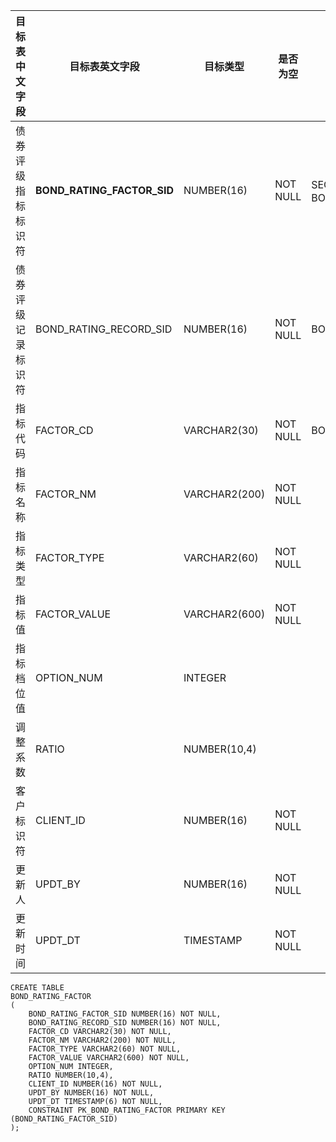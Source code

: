 <!--sec data-title="债券评级指标表" data-id="section0" data-show=true ces-->

| 目标表中文字段   | 目标表英文字段                    | 目标类型          | 是否为空     | 备注                                       |
| --------- | -------------------------- | ------------- | -------- | ---------------------------------------- |
| 债券评级指标标识符 | **BOND_RATING_FACTOR_SID** | NUMBER(16)    | NOT NULL | SEQ_BOND_RATING_FACTOR，业务主键：BOND_RATING_RECORD_SID,   FACTOR_CD, CLIENT_ID |
| 债券评级记录标识符 | BOND_RATING_RECORD_SID     | NUMBER(16)    | NOT NULL | BOND_RATING_RECORD.BOND_RATING_RECORD_SID |
| 指标代码      | FACTOR_CD                  | VARCHAR2(30)  | NOT NULL | BOND_FACTOR.FACTOR_CD                    |
| 指标名称      | FACTOR_NM                  | VARCHAR2(200) | NOT NULL |                                          |
| 指标类型      | FACTOR_TYPE                | VARCHAR2(60)  | NOT NULL |                                          |
| 指标值       | FACTOR_VALUE               | VARCHAR2(600) | NOT NULL |                                          |
| 指标档位值     | OPTION_NUM                 | INTEGER       |          |                                          |
| 调整系数      | RATIO                      | NUMBER(10,4)  |          |                                          |
| 客户标识符     | CLIENT_ID                  | NUMBER(16)    | NOT NULL |                                          |
| 更新人       | UPDT_BY                    | NUMBER(16)    | NOT NULL |                                          |
| 更新时间      | UPDT_DT                    | TIMESTAMP     | NOT NULL |                                          |

<!--endsec-->

<!--sec data-title="DDL" data-id="section1" data-show=true ces-->

    CREATE TABLE
    BOND_RATING_FACTOR
    (
        BOND_RATING_FACTOR_SID NUMBER(16) NOT NULL,
        BOND_RATING_RECORD_SID NUMBER(16) NOT NULL,
        FACTOR_CD VARCHAR2(30) NOT NULL,
        FACTOR_NM VARCHAR2(200) NOT NULL,
        FACTOR_TYPE VARCHAR2(60) NOT NULL,
        FACTOR_VALUE VARCHAR2(600) NOT NULL,
        OPTION_NUM INTEGER,
        RATIO NUMBER(10,4),
        CLIENT_ID NUMBER(16) NOT NULL,
        UPDT_BY NUMBER(16) NOT NULL,
        UPDT_DT TIMESTAMP(6) NOT NULL,
        CONSTRAINT PK_BOND_RATING_FACTOR PRIMARY KEY (BOND_RATING_FACTOR_SID)
    );

<!--endsec-->
